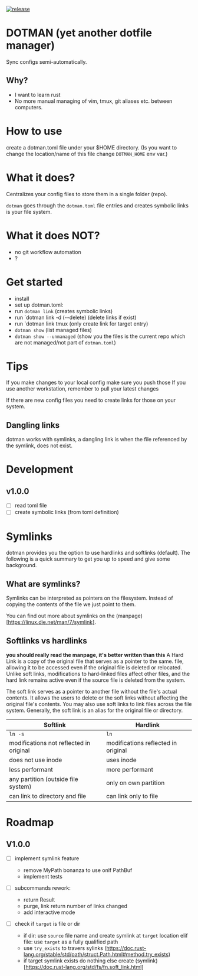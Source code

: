 [![release](https://github.com/timonviola/dotman.rs/actions/workflows/ci.yml/badge.svg?branch=trunk)](https://github.com/timonviola/dotman.rs/actions/workflows/ci.yml)

# DOTMAN (yet another dotfile manager)

Sync configs semi-automatically.

## Why?
- I want to learn rust
- No more manual managing of vim, tmux, git aliases etc. between computers.

# How to use
create a dotman.toml file under your $HOME directory. (Is you want to change the location/name of this file change `DOTMAN_HOME` env var.)


# What it does?
Centralizes your config files to store them in a single folder (repo).

`dotman` goes through the `dotman.toml` file entries and creates symbolic links is your file system.

# What it does NOT?
- no git workflow automation
- ?

# Get started
- install
- set up dotman.toml:
- run `dotman link` (creates symbolic links)
- run `dotman link -d (--delete) (delete links if exist)
- run `dotman link tmux (only create link for target entry)
- `dotman show` (list managed files)
- `dotman show --unmanaged` (show you the files is the current repo which are not managed/not part of `dotman.toml`)

# Tips
If you make changes to your local config make sure you push those
If you use another workstation, remember to pull your latest changes

If there are new config files you need to create links for those on your system.

## Dangling links
dotman works with symlinks, a dangling link is when the file referenced by the symlink, does not exist.



# Development

## v1.0.0
- [ ] read toml file
- [ ] create symbolic links (from toml definition)

# Symlinks

dotman provides you the option to use hardlinks and softlinks (default). The following is a quick summary to get you up to speed and give some background.

## What are symlinks?
Symlinks can be interpreted as pointers on the filesystem. Instead of copying the contents of the file we just point to them.

You can find out more about symlinks on the (manpage)[https://linux.die.net/man/7/symlink].

## Softlinks vs hardlinks
__you should really read the manpage, it's better written than this__
A Hard Link is a copy of the original file that serves as a pointer to the same. file, allowing it to be accessed even if the original file is deleted or relocated. Unlike soft links, modifications to hard-linked files affect other files, and the hard link remains active even if the source file is deleted from the system.

The soft link serves as a pointer to another file without the file's actual contents. It allows the users to delete or the soft links without affecting the original file's contents. You may also use soft links to link files across the file system. Generally, the soft link is an alias for the original file or directory.

| Softlink | Hardlink |
| -------- | -------- |
| `ln -s` | `ln` |
| modifications not reflected in original | modifications reflected in original |
| does not use inode | uses inode |
| less performant | more performant |
| any partition (outside file system) | only on own partition |
| can link to directory and file | can link only to file |


# Roadmap
## V1.0.0
- [ ] implement symlink feature
    - remove MyPath bonanza to use onlf PathBuf
    - implement tests
- [ ] subcommands rework:
    - return Result
    - purge, link return number of links changed
    - add interactive mode

- [ ] check if `target` is file or dir
    - if dir: use `source` file name and create symlink at `target` location
      elif file: use `target` as a fully qualified path
    - use `try_exists` to travers sylinks (https://doc.rust-lang.org/stable/std/path/struct.Path.html#method.try_exists)
    - if target symlink exists do nothing
      else create (symlink)[https://doc.rust-lang.org/std/fs/fn.soft_link.html]
